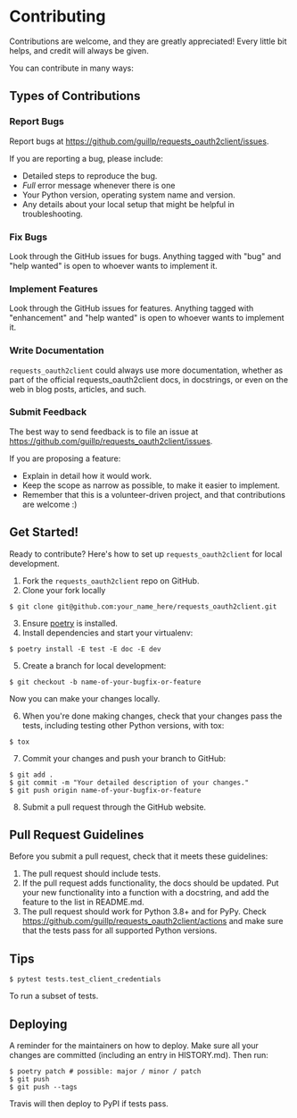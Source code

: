 # Contributing

Contributions are welcome, and they are greatly appreciated! Every little bit
helps, and credit will always be given.

You can contribute in many ways:

## Types of Contributions

### Report Bugs

Report bugs at https://github.com/guillp/requests_oauth2client/issues.

If you are reporting a bug, please include:

- Detailed steps to reproduce the bug.
- _Full_ error message whenever there is one
- Your Python version, operating system name and version.
- Any details about your local setup that might be helpful in troubleshooting.

### Fix Bugs

Look through the GitHub issues for bugs. Anything tagged with "bug" and "help
wanted" is open to whoever wants to implement it.

### Implement Features

Look through the GitHub issues for features. Anything tagged with "enhancement"
and "help wanted" is open to whoever wants to implement it.

### Write Documentation

`requests_oauth2client` could always use more documentation, whether as part of the
official requests_oauth2client docs, in docstrings, or even on the web in blog posts,
articles, and such.

### Submit Feedback

The best way to send feedback is to file an issue at https://github.com/guillp/requests_oauth2client/issues.

If you are proposing a feature:

- Explain in detail how it would work.
- Keep the scope as narrow as possible, to make it easier to implement.
- Remember that this is a volunteer-driven project, and that contributions
  are welcome :)

## Get Started!

Ready to contribute? Here's how to set up `requests_oauth2client` for local development.

1. Fork the `requests_oauth2client` repo on GitHub.
2. Clone your fork locally

```
$ git clone git@github.com:your_name_here/requests_oauth2client.git
```

3. Ensure [poetry](https://python-poetry.org/docs/) is installed.
4. Install dependencies and start your virtualenv:

```
$ poetry install -E test -E doc -E dev
```

5. Create a branch for local development:

```
$ git checkout -b name-of-your-bugfix-or-feature
```

Now you can make your changes locally.

6. When you're done making changes, check that your changes pass the
   tests, including testing other Python versions, with tox:

```
$ tox
```

7. Commit your changes and push your branch to GitHub:

```
$ git add .
$ git commit -m "Your detailed description of your changes."
$ git push origin name-of-your-bugfix-or-feature
```

8. Submit a pull request through the GitHub website.

## Pull Request Guidelines

Before you submit a pull request, check that it meets these guidelines:

1. The pull request should include tests.
2. If the pull request adds functionality, the docs should be updated. Put
   your new functionality into a function with a docstring, and add the
   feature to the list in README.md.
3. The pull request should work for Python 3.8+ and for PyPy. Check
   https://github.com/guillp/requests_oauth2client/actions
   and make sure that the tests pass for all supported Python versions.

## Tips

```
$ pytest tests.test_client_credentials
```

To run a subset of tests.

## Deploying

A reminder for the maintainers on how to deploy.
Make sure all your changes are committed (including an entry in HISTORY.md).
Then run:

```
$ poetry patch # possible: major / minor / patch
$ git push
$ git push --tags
```

Travis will then deploy to PyPI if tests pass.
